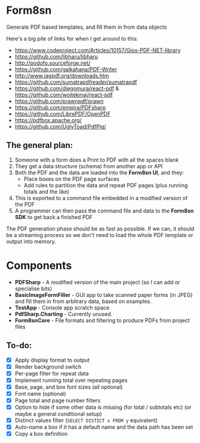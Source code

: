 # Form8sn
Generate PDF based templates, and fill them in from data objects

Here's a big pile of links for when I get around to this:

* https://www.codeproject.com/Articles/10157/Gios-PDF-NET-library
* https://github.com/libharu/libharu
* http://podofo.sourceforge.net/
* https://github.com/galkahana/PDF-Writer
* http://www.jagpdf.org/downloads.htm
* https://github.com/sumatrapdfreader/sumatrapdf
* https://github.com/diegomura/react-pdf   &    https://github.com/wojtekmaj/react-pdf
* https://github.com/prawnpdf/prawn
* https://github.com/empira/PDFsharp
* https://github.com/LibrePDF/OpenPDF
* https://pdfbox.apache.org/
* https://github.com/UglyToad/PdfPig/


The general plan:
-----------------

1. Someone with a form does a Print to PDF with all the spaces blank
2. They get a data structure (schema) from another app or API
3. Both the PDF and the data are loaded into the **Form8sn UI**, and they:
   - Place boxes on the PDF page surfaces
   - Add rules to partition the data and repeat PDF pages (plus running totals and the like)
4. This is exported to a command file embedded in a modified version of the PDF
5. A programmer can then pass the command file and data to the **Form8sn SDK** to get back a finished PDF

The PDF generation phase should be as fast as possible. If we can, it should be a streaming process so we
don't need to load the whole PDF template or output into memory.

Components
==========

* **PDFSharp** - A modified version of the main project (so I can add or specialise bits)
* **BasicImageFormFiller** - GUI app to take scanned paper forms (in JPEG) and
  fill them in from arbitrary data, based on examples.
* **TestApp** - Console app scratch space
* **PdfSharp.Charting** - Currently unused.
* **Form8snCore** - File formats and filtering to produce PDFs from project files

To-do:
------

* [x] Apply display format to output
* [x] Render background switch
* [x] Per-page filter for repeat data
* [x] Implement running total over repeating pages
* [x] Base, page, and box font sizes (all optional)
* [x] Font name (optional)
* [x] Page total and page number filters
* [x] Option to hide if some other data is missing (for total / subtotals etc)
  (or maybe a general conditional setup)
* [x] Distinct values filter (`SELECT DISTICT x FROM y` equivalent)
* [x] Auto-name a box if it has a default name and the data path has been set
* [x] Copy a box definition
